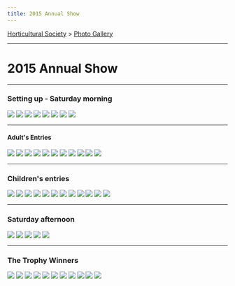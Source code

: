 ```yaml
---
title: 2015 Annual Show
---
```



[Horticultural Society](/horticultural-society) > [Photo Gallery](/horticultural-society/PhotoGallery)

----

# 2015 Annual Show


----

### Setting up - Saturday morning

![](https://lh3.googleusercontent.com/pw/ACtC-3fuXE2sDkVFRArpa1lS4sEErRQrzXECglrm5VQp3sG6UMAcvtdoDP3qPaCaJhdSyrjUm9802WWCbe9NJntOoUf_QgkI95tURdPWkfW6c_rJ_HIw0P0uzM8rUZC-mXvg3etP7EBj5aqWLZzxLxnUJLLI=w917-h578-no?authuser=0)
![](https://lh3.googleusercontent.com/pw/ACtC-3fpGnk2SVBnYi3oe-Pv9v3bg0Q2KiIa96E19YRXaS4Z5vajKku23lnnEILGafldLR3_QJGD0EmTcUTS4ZKCioIeoY-zTdLHtMDMsYB682bdarLGjXggkU3Uv4QAgi6GWzkJaVsFVa0Gv_4Gcd9KKVSQ=w817-h509-no?authuser=0)
![](https://lh3.googleusercontent.com/pw/ACtC-3eZq1amG992aaTfFbPAkibjTs9WJKM3DFvbYwFBMJ0jnZg29-FfIi5aiZAeWvN3C_QMZhyIawEa4f53q3Z-VZ0yl_usfxNMVURhWDaUmA089PS3947YuDK0elBrDzBgk_ZwXVYMTYt51iovp-TkBhUN=w909-h608-no?authuser=0)
![](https://lh3.googleusercontent.com/pw/ACtC-3fDTBHXR-Q8OWOVo0tCEEPxuBF4EnngpZzuf-ratLhNwlCXBYdvvWK0fmxf2UuKPebk109UwP527nABlMkKoBvHGnRJb4LRlHArKDDbG1DAg29YnxHIop8MqUpy4J9vTt5kpqqI1o1d5yZCJWmNVK0C=w893-h544-no?authuser=0)
![](https://lh3.googleusercontent.com/pw/ACtC-3eR2x0XguUQXAOKBHSnvQBCF78bdxQtcpdc6qS36MM7qBEEkO2OVCbvK17Iyg5_LkYQnbVkOmruDSiqnBQtopJzddv0yh5hvc8b10CJ_fHP0EbS2jwDgqWfD1E33iM5ezrG5DeXfU7UboyhyeLSLC2u=w847-h618-no?authuser=0)
![](https://lh3.googleusercontent.com/pw/ACtC-3eOaXo8e_h0CTpemGD0I5UQzyKz1x-qYTZorWuAt3b4pd37Gky0S5ChpOW1B15pUqFE1zfamTUHvuWpBE0F_5x7yg_e6tlwrgsxI5Q13DkIKA-JhtBCTlu4jEMreKpCjfZobqRKxmCdapINVJYJt9gY=w852-h617-no?authuser=0)
![](https://lh3.googleusercontent.com/pw/ACtC-3cQb0CAS1me5RAD42IL3DG9-vDCq3-g0OU7L7mGjYMiVFF_G1gVjPYdt0GdnTiw86I8hcP5HqWrN3Bq1Z_jaS_OoAaZM8xZiNP9krHa1JiXt1K-Ben6nuILTVeVBriMQ8izivCWd0cDsYsxAONAGa5l=w930-h521-no?authuser=0)
![](https://lh3.googleusercontent.com/pw/ACtC-3d5raishZtp4cbCBmZ9T-FD46DtwoE-VXimQqNnpH9pnSQ7axrI50tU6iRXym3IOHClQgIEA1O34o6Go8pqmrtQvTNVnefA23MV8EbZFrs8ZMH0bPqYN8kNkFzNQG7hOTgtMs_DgdAUUUiFuapJl6DE=w750-h597-no?authuser=0)


----

#### Adult's Entries

![](https://lh3.googleusercontent.com/pw/ACtC-3dM53jjoLIUB_LsehKGtu6Le4uE_OSxKvEiahLIENYy-AmAFBWenIOS1D0tyu5X6B63reWO5kqm7Odjo1pg3J9NkRS--ZvNS60qyGvmMKf_Z220jB8mEXxRWggAsZE2SwHtm49Hhfuwo6VavPftijMG=w918-h624-no?authuser=0)
![](https://lh3.googleusercontent.com/pw/ACtC-3dLD8Ff3UVSP2oCAFVCCjyJp9WyJWRhmAsheY_LcoAOrd0z_WcLVjv7HZIgynK60eEiXQv37Tgq2pRxbnyeBqa-iN_OphpLEd-w4meeys73crJZbQs4etzkM3N11LEaw3XvxMkVRWxRiY6APwEK_4wP=w921-h619-no?authuser=0)
![](https://lh3.googleusercontent.com/pw/ACtC-3eO35KxdxMUFLCJb8NZicB3bVg8cL1vmKX_dAwWzmUvWiedhLSXLebN8cry3YY-v6Wnz9h6Okh2590MO-XQz5vHkQFssgi3oYYhCFUYG0PEfs7pRRyMK82tkTzgw5T_Rncyf66tmGtEoSiDnenb-2Fd=w923-h625-no?authuser=0)
![](https://lh3.googleusercontent.com/pw/ACtC-3dtI5nd30yhuI0aTGvY2ie3BdMQkVHQrAOUVhlFONMOvixi9j8j4SlLGoy1TWalInFB5UztLid3IYMBUv9eO14yrE4o5zTYbzsKfFvmrizOnoqhEmTIYTnxLKQI3FPsbNUtpnfU-CQrt8djYHLI8B6-=w922-h619-no?authuser=0)
![](https://lh3.googleusercontent.com/pw/ACtC-3fXm18mV0cTETvhZtWiJZ_Mp0mYS8mcI1hWzoI_eiev0L0N1iEW9gewCxMtgCdgFJeUWvzyfywxSOwdLyJsYs6y9ti4WvBbzNRePaWKeLA_YD-J6cklDzknMWCmwKNaweFz1ClXasnTwcLktIjiPqXW=w894-h620-no?authuser=0)
![](https://lh3.googleusercontent.com/pw/ACtC-3dVxpQYRX9cJJFrS6aWzE6r-fn6nas57us75af-ayy5PFAXsYCHgq9f6zmBwzF3QchWJAsBNsf_p1RnqROd1UovQcW6LzjH4f8u_4m77Ej3K78m5p-QxaMMcCM-P2hZ9HSFr_3GlQxEauai_CdXBJC3=w907-h617-no?authuser=0)
![](https://lh3.googleusercontent.com/pw/ACtC-3eT18c-Z7ey0JY07WSs3Tj_7j-Y8grYNOVXxfAPH4PQin7C9nRW7FVCD8PDSKuQbMTLg9jwy2VD9l9y5W9467C8MAAsU73UXAlAWiHT7wyOP0MqBLF3AsStfVyva571VH_MZVL_pXLT6_ZEu3rjh0h7=w853-h620-no?authuser=0)
![](https://lh3.googleusercontent.com/pw/ACtC-3deYeKh50VqjgzJxxx3-hmsJ56VLBmpq_DrVBFwFH6z9A8u7Od9b1N_MfpOZqk7jlDbF6vNJ3xlMqQV4bTusJ0uYqZH_GIPliBozjw0tJgl1ALb0_8wJy7TT8b6Gsz5lhhbJe-ui2Xss1tQDZisbUXJ=w654-h608-no?authuser=0)
![](https://lh3.googleusercontent.com/pw/ACtC-3eDNwu3cK_4XGWZPKmnzRflJDWByWqhjd1kc_9OW-X20Qjb-cU-JYPdIDrP8ULNe8j0XnDZZnqtwAju1spAMDWQnZFEIfzXf2Bc2yI4FZ1ybJ_ubLirx6V3wQ-_qTUmJYYT2tAEjM7tYp85wVuG6guY=w819-h548-no?authuser=0)
![](https://lh3.googleusercontent.com/pw/ACtC-3e0TRzit_8Qsg21TL6Vpe-zds9OHIvIEoZtYVEgvSU5v5_e5FXsTXVZcZfKJG6nlpd75xvo-Ft3pTZ6afLQDcJgrcvyJRp8BlSQCSM5MhKAuXQqo7bpT06cnJrNIrdCKYbcUOaqdsPmbExgYr9GTiEO=w641-h615-no?authuser=0)
![](https://lh3.googleusercontent.com/pw/ACtC-3dDmxXqJLJjn-1pIfZf19zqph0PeoqiVWddScvtwa8IJXQngNSopvFe66IVFs370QKhUhityMQfUSEyMCEJfB-8MgqomtHl6jHCGCL40-QxHjaZ-aQ_RsKyGbnYJks97vIpRCoo2gj3ELK7_iljor21=w932-h546-no?authuser=0)

----

### Children's entries

![](https://lh3.googleusercontent.com/pw/ACtC-3f9pAe0dPpmeEf6AoKiaBrUAwnU6ux5u0RF8L2PQeQSkI6kc7SOUy-xmHJlhGwkSYriCbXWH0jNyULmBWuRKO0nScOmsGt8G5IQAUR1A-pwiBhSucd9NoQ_5N7rC6LJ-RUlQH0FcvPvLigW-8UkVhG_=w853-h623-no?authuser=0)
![](https://lh3.googleusercontent.com/pw/ACtC-3fI6TeZB_XXGEoIuMkvnDzzzwSA7Qj-0I5X53K1lJgC7TN0LT1bJGXY-MCu7Xj-9NP00ip1Ly_jnaggCQMcQyyZx0rUG_gzUPYVZeIn0uISFompcExYT5G9lcNt9ETMdPIlr5wOBT-upVtdPAaQ2kCi=w752-h542-no?authuser=0)
![](https://lh3.googleusercontent.com/pw/ACtC-3fMsvaaZ7Gdi99cmea8L7E1qWuTrWCs8KtS5iJ9zPEgqVK1l3MeTmU3B8Ewo-_qSlrjRtHWC6PM-hXBf1hRlB3PeFFRc78yDsj1QwY436_tZYW9yagArJSN2O8uYMTDG_FlAcQWqAiUqZprwtHLCf6U=w811-h535-no?authuser=0)
![](https://lh3.googleusercontent.com/pw/ACtC-3eVcdL8r983RwNOYRTPmwUlCIAhRWCPZZnDdsjhkr4Uzoh1zcTmydJjzSq-hhN06nG_nCnXeVaLm9EWvcP_dSIZEHob-ALYNB3B5Fjh-SWBnqFlhJ0SjUs1PmIUDj0k7AHZv1wQzIdKmL9vb0Nkb1o2=w927-h613-no?authuser=0)
![](https://lh3.googleusercontent.com/pw/ACtC-3eZPIHBzLSZ5EZskpmFQVMfOp_xcVj9X3GKF4jQrI6BqOJbWKOscf6Xb9z0-IGUIrI-hBOqmW6hdL5U8OonpmrA6vARBJlIk2kQrnRvJqxdD03HZSJ-DQxyVXubjJcD6UsYbbO0QHb53R6kjyWVjHEn=w922-h616-no?authuser=0)
![](https://lh3.googleusercontent.com/pw/ACtC-3fcakysVTtUZmyT2nT4kfSTttiPlAKffjsJsFs1XXcKBTXpT8yLNfIwgMGIjWxtzM2uP0Ozc64YNn1qBMvOqU-WXHQGyODhMpeUn-RoEdyuahd_p7o4sjLycdPG1SCKggDYPkDG12n9ibIc3GulmB47=w591-h612-no?authuser=0)
![](https://lh3.googleusercontent.com/pw/ACtC-3efnNZJ2TXJ7fsqYCok-6U6MTSw9KDPqMMZaPKTGIH82q4JJel9xrspTvWNKVTIOt5tO5rkRRg93t6xD7VvNmeGJWgtVq4KD-epOBZ6kI8rRlYyUQvoC-DrvqD7_Q58puMZonRW1lMEy0iGdPPYJOo8=w861-h558-no?authuser=0)
![](https://lh3.googleusercontent.com/pw/ACtC-3dh4bZWjMhRdQNWhslq_pH0REkd0IQD9qb7fBiUhX6paP-7h2WWJl_BfnFobool6kBNRJ9JNQPEL3riCdeEhug3aiDvYK_Iiuz0bNwDGl60j4exjoama04t55oUwm1ATNdF2CpGcMh5KlhIgtRJYrPq=w891-h599-no?authuser=0)
![](https://lh3.googleusercontent.com/pw/ACtC-3dezc_Kdi7kQ8ZILopdFVkcwCNjhmYkF-dS3gg0pBEDDIcPae7L4NCDAkWwfbxf7dNQ5WYyNElc4io2_c5EoYraGJO_lImY86jeSDAvNTG0ZZ2hxSlUMtfrh8OsLDAEQmLKWXypvd2CQevVEtJcGiCm=w576-h525-no?authuser=0)
![](https://lh3.googleusercontent.com/pw/ACtC-3co3lvhbY07x8et95JIqiYkxiSZQ3byFHfVZ1Yn4wrrEMMOqjlrKmLB8_8z4uL3McObaQ477K0H6fkmjDk89CXyW0AeqyR_2EqCuDl_t3gmt0-odKPd6AoxHEcxAhTlfdzSJgorZm0I-8FXo_5YAPQ6=w726-h611-no?authuser=0)
![](https://lh3.googleusercontent.com/pw/ACtC-3etCap_hhiVrt3shFkvJouBqvN932jIjQXiALyUbrO9Y9Tjk3l1d-BSKAjiCj6rpgVKsFhxzGfh95pDuyJbKiGees8sMgsgt2EAj_AfV0jTHwNIFYL1OgI6LBsMLmjmirdJpzOAg25S3JRllzlvK8WM=w683-h618-no?authuser=0)
![](https://lh3.googleusercontent.com/pw/ACtC-3dGTK05tj7llgWL28IoetW7TfEGL3Gi6UQeN6gn91xh2GHcVwRBHf-DayytBY5OwcHOwIrQHv4SAR0q7aOuzOdJdoCQhfoe7sJ2PkhIOOQprAev0tXz9WdcHbHHHuI_-_JIz-gLUnxdxsBOOennljgO=w919-h613-no?authuser=0)

---

### Saturday afternoon

![](https://lh3.googleusercontent.com/pw/ACtC-3dX5Uuu1T-BkiAmXnhmaZMtUpH_Ba8hyXI4mFTQebtab_n7SLaaobs1sP4jLTt-xCUGdF5tsdUIYgLg1J50HoJlOiaCS3dhGS0x_kaaCOVQ9me7Rz9fhSWqKwhSlmiTQD6SOIz3k62z55Q_CI3-pFdO=w775-h438-no?authuser=0)
![](https://lh3.googleusercontent.com/pw/ACtC-3dXe8Lkoj-ZKtJqrxfMQ1L2XSj-Z_M1S7Ztc4PxsoSQFGg4MwrO4OoPfgNvpDU4SWfd3rNGJamAW3gS9LMvWRZSTMOx1TrgL0WH6Tv6PCfeJYWxGwVdaFBRDcxaFw_H1vdLoWa0HI0lGtk7ahYfaulk=w856-h496-no?authuser=0)
![](https://lh3.googleusercontent.com/pw/ACtC-3dGFfdIv9wu3hxI2LC3bV3D33o4RQ58Kqg0aRP5xQIJnrLryA77yiZyiJ_Hc4KJHbbevqvLxCy_A-AVjKT9qJSZS6t4QReKVk6kf1-H6Yl_Q_aPjRGMSOAIxxRCFdwkCfaXDBZJ2cQyVokk7ZRxI5C_=w643-h512-no?authuser=0)
![](https://lh3.googleusercontent.com/pw/ACtC-3fvsfAL4wq-213DCToYXy01ZTKkX_k1pUTro_SV7IHyRc1cxwdwqkkAUb5AJJO5xl791qdngHEghTUYB-nPKTvdRMoYh3jeyv9oBKnW30m6cK2sRMCTaIPaTEbuoLlC5PVBRuc7lLObmXdUWqFyeciT=w928-h517-no?authuser=0)
![](https://lh3.googleusercontent.com/pw/ACtC-3dAIQHeFO95B2gw14hXSjQ8rNzZUtvz7ebYW8_zKSQ8zFBCAKu6bVl7C6Tqdyd6YEM1_x59Bkq6MFCPmcKcGH3frVVqdDPm97RAQmWE7FxvajBS6mnshjO6Vi4lRHAuvyGLQuXCUa_bPVT0dvYAq6kV=w682-h499-no?authuser=0)


----

### The Trophy Winners

![](https://lh3.googleusercontent.com/pw/ACtC-3cU7Ii6iOW_GsYH7xc-8B9rV3PHg-vbbBem-Jc2VLcLm4DWpXYupqDLKJ17ZpmLG5Yi1wctSB6qkNLkynjuybsdXwmdk2dhO1KdGA2gAsAjYXodErXzdaJzXEiCTSMMaZaxnPGL9msjLVnqOrdXP1Si=w744-h550-no?authuser=0)
![](https://lh3.googleusercontent.com/pw/ACtC-3dZNKPNUqtb3fXRtVznoU_Hmo085GIKVdvIG6oR11SdV5PCz8ONnHaWDOt3CmfIqqOMJTRCS7SKvsF3eH-yIKO1kfb5tlmqSYt2JbirRnFZSsomCyHV0YMkz8k2rmGVe0j7pfNej37-j5BzV5E0Dwd2=w671-h600-no?authuser=0)
![](https://lh3.googleusercontent.com/pw/ACtC-3e-Zl35bV6RWWIqhANiNE3RweopHsOmsbYEipC7xditrWoeM3LlXjNRZYcRy8LzljHphDBkt_jemKvz5uu_aYuOV44q7zqHkotQyAGgnPKEP_62zvk6f4tz1mZAMNNoc5CqkFdxT3gya4w50tnMfX_R=w512-h522-no?authuser=0)
![](https://lh3.googleusercontent.com/pw/ACtC-3fglSEM-KtYPeE1YCttJ7s09WNdBLbNzM5ORd5LaufYFGwva7aTNcjOic04wOU2RX_IXpdV0ykDsxXA-XHhT_CYw6dpHiCuZD1nY0gKztfpp5Pka1Gbl7zuDGF9lf-DlpwO8OIxyRsyWJzUwo9Tu1gY=w266-h515-no?authuser=0)
![](https://lh3.googleusercontent.com/pw/ACtC-3cDzl-iFA21la2mL0T5DJKmLcFfHYZ415OIJpX4yX5Z5wtc8voOZNHf5AhLQERrKgawwsAooI2HcYp1jakuhaVOzh0Nd7zTYVn2XT4tViPupMsdPpxdmNm4V284tg8r1AhegDzbMEaD60vkUekTZa2V=w865-h590-no?authuser=0)
![](https://lh3.googleusercontent.com/pw/ACtC-3d7biKdOFPRm-jrcyObEIaxws6iK1Te-yQBAsBG1jgjkMoqIB5pcBKyr40JSgxWfeNpiDhMpGuqzzSUSmo4TSeQGnAH8ZvLUhxjTMxoCTNFBdWllT5Uzs7IGl0kW0yamNApql_AaT5YDwf9tMdq_x7r=s509-no?authuser=0)
![](https://lh3.googleusercontent.com/pw/ACtC-3evJavaP69DNzCFH8fuNdEe5di6v3pLtFtOWcg9TbbaLY85wvx25uuYDyyLiepFhMgrlgRyWbN_vjszOyN49T2a809jZ2CV_5jr9AhtWwtuB8JVWtgUHTNdogyz0Ru6bUM8PZU6f9c0ELTwvUkAtn4I=w549-h391-no?authuser=0)
![](https://lh3.googleusercontent.com/pw/ACtC-3cg6NGrow95kHLkNtBSoIt_Zb71D2HN4E7-cokqOq1OnEHtUlHp1f-oTUvro4twIrBYACBdNQ-MWpwCvce0voogExCEdkzKsbJFJ7-wZEylJeo5n50ToxUz99Jm6rYYDYKxksMT2Ab7U4Y-RIjSDCSE=w665-h576-no?authuser=0)
![](https://lh3.googleusercontent.com/pw/ACtC-3fVahGLN8wV5_rW1nRIyKmlppUYXp3S5xgE5XZ3b-c8HPlnWxHAGOCDrSnyzd0zv3Xn_X-hBVFbuurJsk6lyhguVNGvacVJNsYzGMB0YtR61IFU8E1yxf7rDIqC3b3aT8LgJzxPdPlIqfibtUWd1Hlf=w174-h363-no?authuser=0)
![](https://lh3.googleusercontent.com/pw/ACtC-3eSp219xSMCPM-6gc635TVjPofWbiLg7yw6B8mtEBU9Pmji-xbURPHrCe7D9gmuhLCk7rMgVaTo4kQ7FFjEFL385WeMpBESY7Zkc2j98Ew-P4w6UdLmM76lKQlsIL7Nu9YM5H3EtnDjpoplT0s3pGFf=w309-h503-no?authuser=0)
![](https://lh3.googleusercontent.com/pw/ACtC-3eIHFCHtnnPgJ8IyWby_0iuYQ14sn51ryXIDzH8aCPIUAOjDYnVJtEpn8VCu3GqDuRGs_nWRcr6374KzAPK2EWkgH3AvVYZNz8gpZ0nOf0d017EGjepaGKzI_lz_NeIPYRjw6TRHfgs9bfrdfATOI6V=w544-h523-no?authuser=0)
